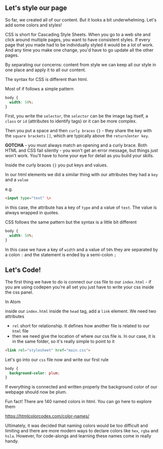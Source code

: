 ## Let's style our page

So far, we created all of our content. But it looks a bit underwhelming. Let's add some colors and styles!

CSS is short for Cascading Style Sheets. When you go to a web site and click around multiple pages, you want to have consistent styles. If every page that you made had to be individually styled it would be a lot of work. And any time you make one change, you'd have to go update all the other pages.

By separating our concerns: content from style we can keep all our style in one place and apply it to all our content.

The syntax for CSS is different than html.

Most of if follows a simple pattern

```css
body {
  width: 50%;
}
```

First, you write the `selector`, the `selector` can be the image tag itself, a `class` or `id` (attributes to identify tags) or it can be more complex.

Then you put a space and then `curly braces` `{}` - they share the key with the `square brackets` `[]`, which are typically above the `return`/`enter key`.

**GOTCHA** - you must always match an opening and a curly brace. Both HTML and CSS fail silently - you won't get an error message, but things just won't work. You'll have to hone your eye for detail as you build your skills.

Inside the curly braces `{}` you put keys and values.

In our html elements we did a similar thing with our attributes they had a `key` and a `value`

e.g.

```html
<input type="text" \>
```

in this case, the attribute has a key of `type` and a value of `text`. The value is always wrapped in quotes.

CSS follows the same pattern but the syntax is a little bit different

```css
body {
  width: 50%;
}
```

In this case we have a key of `width` and a value of `50%` they are separated by a colon `:` and the statement is ended by a semi-colon `;`


## Let's Code!

The first thing we have to do is connect our css file to our `index.html` - if you are using codepen you're all set you just have to write your css inside the css panel.

In Atom

inside our `index.html` inside the `head` tag, add a `link` element. We need two attributes
- `rel` short for relationship. It defines how another file is related to our `html` file
- then we need give the location of where our css file is. In our case, it is in the same folder, so it's really simple to point to it

```html
<link rel="stylesheet" href="main.css">
```

Let's go into our `css` file now and write our first rule

```css
body {
  background-color: plum;
}
```

If everything is connected and written properly the background color of our webpage should now be plum.

Fun fact! There are 140 named colors in html. You can go here to explore them

https://htmlcolorcodes.com/color-names/

Ultimately, it was decided that naming colors would be too difficult and limiting and there are more modern ways to declare colors like `hex`, `rgba` and `hsla`. However, for code-alongs and learning these names come in really handy. 
